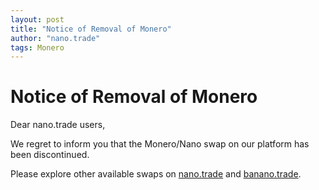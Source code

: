 ```yaml
---
layout: post
title: "Notice of Removal of Monero"
author: "nano.trade"
tags: Monero
---
```


# Notice of Removal of Monero
Dear nano.trade users,

We regret to inform you that the Monero/Nano swap on our platform has been discontinued.

Please explore other available swaps on [nano.trade](https://nano.trade "Go to nano.trade") and [banano.trade](https://banano.trade "Go to banano.trade").